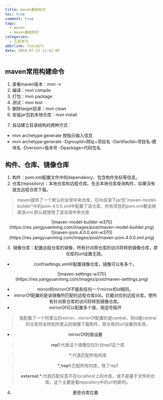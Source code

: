 ```yaml
---
title: maven基础知识
toc: true
comment: true
tags:
  - maven
  - maven基础知识
categories:
  - 工具学习
abbrlink: fcecdefc
date: 2018-07-22 11:42:00
---
```

## maven常用构建命令
1. 查看maven版本：mvn -v
2. 编译：mvn compile
3. 打包：mvn package
4. 测试：mvn test
5. 删除target目录：mvn clean
6. 安装jar包到本地仓库：mvn install
<!--more-->

7. 自动建立目录结构的两种方式：

* mvn archetype:generate 按指示输入信息
* mvn archetype:generate 
-DgroupId=网址+项目名 
-DartifactId=项目名-模块名
-Dversion=版本号 
-Dpackage=代码包名

## 构件、仓库、镜像仓库
1. 构件：pom.xml配置文件中的dependency，包含构件坐标等信息。
2. 仓库(repository)：本地仓库和远程仓库。先去本地仓库查询构件，如果没有就去远程仓库下载。
> maven提供了一个默认的全球中央仓库，在lib目录下jar包"maven-model-builder"中的pom-4.0.0.xml中配置了该仓库，所有项目的pom.xml都会继承该xml,默认就使用了该全球中央仓库

<div align=center >![maven-model-builder-w370](https://res.yangyuanming.com/images/post/maven-model-builder.png)

<div align=center>![maven-pom.4.0.0.xml-w370](https://res.yangyuanming.com/images/post/maven-pom.4.0.0.xml.png)


3. 镜像仓库：配置远程仓库的镜像，所有针对原仓库的访问将转到镜像仓库，原仓库的url设置无效。

* conf/settings.xml中配置镜像仓库，镜像可以有多个。

<div align=center>![maven-settings-w370](https://res.yangyuanming.com/images/post/maven-settings.png)

* mirror的mirrorOf不能和任何一个mirror的id相同。
* mirrorOf配置的是该镜像所匹配的远程仓库(id)。拦截对应的远程仓库，使所有针对原仓库的访问将转到镜像仓库。
* mirrorOf可以配置多个值，用逗号隔开

> 我配置了一个阿里云的mirror，mirrorOf配置的是central，则id是central的仓库将会转到阿里云的镜像下载构件，原仓库的url设置将失效。

* mirrorOf的值设置

> **rep1**:代表这个镜像仅仅针对rep1这个库

> **\***:代表匹配所有的库

> **\*,!rep1**:匹配所有的库，除了rep1 

> **external:\***:代表匹配任意不在localhost上的仓库，或不是基于文件的仓库。这个主要是看repository中的url判断的。

4. 更改仓库位置




